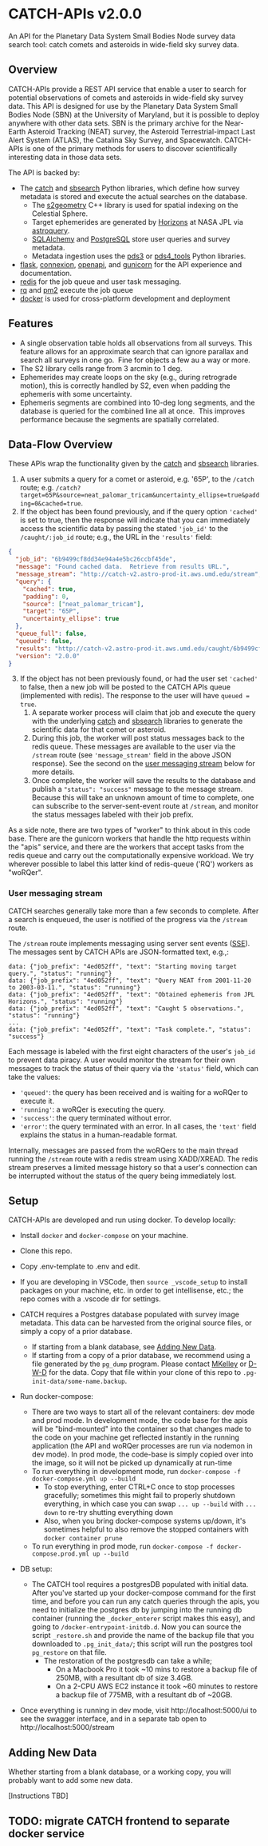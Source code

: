 # CATCH-APIs v2.0.0

An API for the Planetary Data System Small Bodies Node survey data search tool: catch comets and asteroids in wide-field sky survey data.

## Overview

CATCH-APIs provide a REST API service that enable a user to search for potential observations of comets and asteroids in wide-field sky survey data. This API is designed for use by the Planetary Data System Small Bodies Node (SBN) at the University of Maryland, but it is possible to deploy anywhere with other data sets. SBN is the primary archive for the Near-Earth Asteroid Tracking (NEAT) survey, the Asteroid Terrestrial-impact Last Alert System (ATLAS), the Catalina Sky Survey, and Spacewatch. CATCH-APIs is one of the primary methods for users to discover scientifically interesting data in those data sets.

The API is backed by:

- The [catch](https://github.com/Small-Bodies-Node/catch) and [sbsearch](https://github.com/Small-Bodies-Node/sbsearch) Python libraries, which define how survey metadata is stored and execute the actual searches on the database.
  - The [s2geometry](http://s2geometry.io/) C++ library is used for spatial indexing on the Celestial Sphere.
  - Target ephemerides are generated by [Horizons](https://ssd.jpl.nasa.gov/horizons/) at NASA JPL via [astroquery](https://astroquery.readthedocs.io/).
  - [SQLAlchemy](https://www.sqlalchemy.org/) and [PostgreSQL](https://www.postgresql.org/) store user queries and survey metadata.
  - Metadata ingestion uses the [pds3](https://github.com/mkelley/pds3) or [pds4_tools](https://github.com/Small-Bodies-Node/pds4_tools) Python libraries.
- [flask](https://flask.palletsprojects.com/), [connexion](https://connexion.readthedocs.io/), [openapi](https://swagger.io/specification/), and [gunicorn](https://gunicorn.org/) for the API experience and documentation.
- [redis](https://redis.io/) for the job queue and user task messaging.
- [rq](https://python-rq.org/) and [pm2](https://pm2.keymetrics.io/) execute the job queue
- [docker](https://www.docker.com/) is used for cross-platform development and deployment

## Features

- A single observation table holds all observations from all surveys. This feature allows for an approximate search that can ignore parallax and search all surveys in one go.  Fine for objects a few au a way or more.
- The S2 library cells range from 3 arcmin to 1 deg.
- Ephemerides may create loops on the sky (e.g., during retrograde motion), this is correctly handled by S2, even when padding the ephemeris with some uncertainty.
- Ephemeris segments are combined into 10-deg long segments, and the database is queried for the combined line all at once.  This improves performance because the segments are spatially correlated.

## Data-Flow Overview

These APIs wrap the functionality given by the [catch](https://github.com/Small-Bodies-Node/catch) and [sbsearch](https://github.com/Small-Bodies-Node/sbsearch) libraries.
1. A user submits a query for a comet or asteroid, e.g. '65P', to the `/catch` route; e.g. `/catch?target=65P&source=neat_palomar_tricam&uncertainty_ellipse=true&padding=0&cached=true`.
2. If the object has been found previously, and if the query option `'cached'` is set to true, then the response will indicate that you can immediately access the scientific data by passing the stated `'job_id'` to the `/caught/:job_id` route; e.g., the URL in the `'results'` field:

```json
{
  "job_id": "6b9499cf8dd34e94a4e5bc26ccbf45de",
  "message": "Found cached data.  Retrieve from results URL.",
  "message_stream": "http://catch-v2.astro-prod-it.aws.umd.edu/stream",
  "query": {
    "cached": true,
    "padding": 0,
    "source": ["neat_palomar_tricam"],
    "target": "65P",
    "uncertainty_ellipse": true
  },
  "queue_full": false,
  "queued": false,
  "results": "http://catch-v2.astro-prod-it.aws.umd.edu/caught/6b9499cf8dd34e94a4e5bc26ccbf45de",
  "version": "2.0.0"
}
```

3. If the object has not been previously found, or had the user set `'cached'` to false, then a new job will be posted to the CATCH APIs queue (implemented with redis).  The response to the user will have `queued = true`.
   1. A separate worker process will claim that job and execute the query with the underlying [catch](https://github.com/Small-Bodies-Node/catch) and [sbsearch](https://github.com/Small-Bodies-Node/sbsearch) libraries to generate the scientific data for that comet or asteroid.
   2. During this job, the worker will post status messages back to the redis queue.  These messages are available to the user via the `/stream` route (see `'message_stream'` field in the above JSON response).  See the second on the [user messaging stream](#user-messaging-stream) below for more details.
   3. Once complete, the worker will save the results to the database and publish a `"status": "success"` message to the message stream.  Because this will take an unknown amount of time to complete, one can subscribe to the server-sent-event route at `/stream`, and monitor the status messages labeled with their job prefix.

As a side note, there are two types of "worker" to think about in this code base. There are the gunicorn workers that handle the http requests within the "apis" service, and there are the workers that accept tasks from the redis queue and carry out the computationally expensive workload. We try wherever possible to label this latter kind of redis-queue ('RQ') workers as "woRQer".

### User messaging stream

CATCH searches generally take more than a few seconds to complete.  After a search is enqueued, the user is notified of the progress via the `/stream` route.

The `/stream` route implements messaging using server sent events ([SSE][1]).  The messages sent by CATCH APIs are JSON-formatted text, e.g.,:

```
data: {"job_prefix": "4ed052ff", "text": "Starting moving target query.", "status": "running"}
data: {"job_prefix": "4ed052ff", "text": "Query NEAT from 2001-11-20 to 2003-03-11.", "status": "running"}
data: {"job_prefix": "4ed052ff", "text": "Obtained ephemeris from JPL Horizons.", "status": "running"}
data: {"job_prefix": "4ed052ff", "text": "Caught 5 observations.", "status": "running"}
...
data: {"job_prefix": "4ed052ff", "text": "Task complete.", "status": "success"}
```

Each message is labeled with the first eight characters of the user's `job_id` to prevent data piracy.  A user would monitor the stream for their own messages to track the status of their query via the `'status'` field, which can take the values:
  * `'queued'`: the query has been received and is waiting for a woRQer to execute it.
  * `'running'`: a woRQer is executing the query.
  * `'success'`: the query terminated without error.
  * `'error'`: the query terminated with an error.
In all cases, the `'text'` field explains the status in a human-readable format.

Internally, messages are passed from the woRQers to the main thread running the `/stream` route with a redis stream using XADD/XREAD.  The redis stream preserves a limited message history so that a user's connection can be interrupted without the status of the query being immediately lost.

[1]: https://html.spec.whatwg.org/multipage/server-sent-events.html#server-sent-events


## Setup

CATCH-APIs are developed and run using docker. To develop locally:

- Install `docker` and `docker-compose` on your machine.
- Clone this repo.
- Copy .env-template to .env and edit.
- If you are developing in VSCode, then `source _vscode_setup` to install packages on your machine, etc. in order to get intellisense, etc.; the repo comes with a .vscode dir for settings.
- CATCH requires a Postgres database populated with survey image metadata.  This data can be harvested from the original source files, or simply a copy of a prior database.
  - If starting from a blank database, see [Adding New Data](#adding-new-data).
  - If starting from a copy of a prior database, we recommend using a file generated by the `pg_dump` program. Please contact [MKelley](https://github.com/mkelley) or [D-W-D](https://github.com/d-w-d) for the data. Copy that file within your clone of this repo to `.pg-init-data/some-name.backup`.
- Run docker-compose:
  - There are two ways to start all of the relevant containers: dev mode and prod mode. In development mode, the code base for the apis will be "bind-mounted" into the container so that changes made to the code on your machine get reflected instantly in the running application (the API and woRQer processes are run via nodemon in dev mode). In prod mode, the code-base is simply copied over into the image, so it will not be picked up dynamically at run-time
  - To run everything in development mode, run `docker-compose -f docker-compose.yml up --build`
    - To stop everything, enter CTRL+C once to stop processes gracefully; sometimes this might fail to properly shutdown everything, in which case you can swap `... up --build` with `... down` to re-try shutting everything down
    - Also, when you bring docker-compose systems up/down, it's sometimes helpful to also remove the stopped containers with `docker container prune`
  - To run everything in prod mode, run `docker-compose -f docker-compose.prod.yml up --build`

- DB setup:

  - The CATCH tool requires a postgresDB populated with initial data. After you've started up your docker-compose command for the first time, and before you can run any catch queries through the apis, you need to initialize the postgres db by jumping into the running db container (running the `_docker_enterer` script makes this easy), and going to `/docker-entrypoint-initdb.d`. Now you can source the script `_restore.sh` and provide the name of the backup file that you downloaded to `.pg_init_data/`; this script will run the postgres tool `pg_restore` on that file.
    - The restoration of the postgresdb can take a while;
      - On a Macbook Pro it took ~10 mins to restore a backup file of 250MB, with a resultant db of size 3.4GB.
      - On a 2-CPU AWS EC2 instance it took ~60 minutes to restore a backup file of 775MB, with a resultant db of ~20GB.

- Once everything is running in dev mode, visit http://localhost:5000/ui to see the swagger interface, and in a separate tab open to http://localhost:5000/stream

## Adding New Data
Whether starting from a blank database, or a working copy, you will probably want to add some new data.

[Instructions TBD]

## TODO: migrate CATCH frontend to separate docker service
